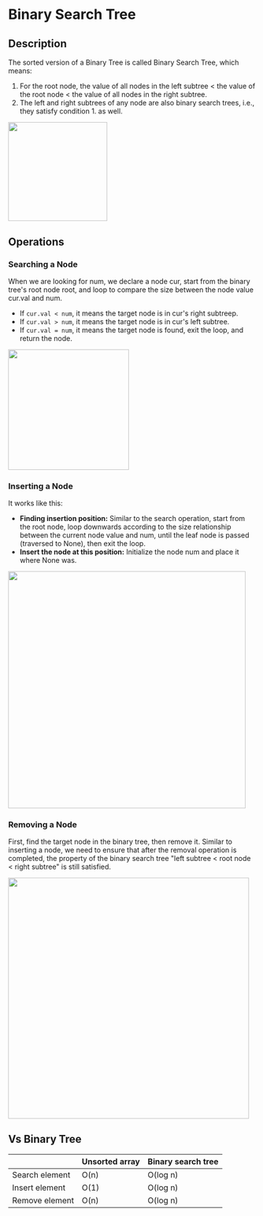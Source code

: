 # Binary Search Tree

## Description

The sorted version of a Binary Tree is called Binary Search Tree, which means:

1. For the root node, the value of all nodes in the left subtree < the value of the root node < the value of all nodes in the right subtree.
2. The left and right subtrees of any node are also binary search trees, i.e., they satisfy condition 1. as well.

<img src="image4.jpg" style="width:2.09726in" />

## Operations

### Searching a Node

When we are looking for num, we declare a node cur, start from the binary tree's root node root, and loop to compare the size between the node value cur.val and num.

- If `cur.val < num`, it means the target node is in cur's right subtreep.
- If `cur.val > num`, it means the target node is in cur's left subtree.
- If `cur.val = num`, it means the target node is found, exit the loop, and return the node.

<img src="image1.jpg" style="width:2.54854in" />

### Inserting a Node

It works like this:

- **Finding insertion position:** Similar to the search operation, start from the root node, loop downwards according to the size relationship between the current node value and num, until the leaf node is passed (traversed to None), then exit the loop.
- **Insert the node at this position:** Initialize the node num and place it where None was.

<img src="image2.jpg" style="width:5.02253in" />

### Removing a Node

First, find the target node in the binary tree, then remove it. Similar to inserting a node, we need to ensure that after the removal operation is completed, the property of the binary search tree "left subtree < root node < right subtree" is still satisfied.

<img src="image5.jpg" style="width:5.09843in" />

## Vs Binary Tree

|                    | Unsorted array | Binary search tree |
|--------------------|----------------|--------------------|
| Search element     | O(n)           | O(log n)           |
| Insert element     | O(1)           | O(log n)           |
| Remove element     | O(n)           | O(log n)           |
